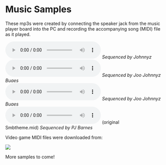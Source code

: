 # Music Samples

These mp3s were created by connecting the speaker jack from the music player board into the PC and recording the accompanying song (MIDI) file as it played.

![Batman Returns - Stage 1](https://raw.githubusercontent.com/jspicer-ltu/Tiva-C-MusicPlayer/master/samples/Batman2-Stage1.mp3)&nbsp;*Sequenced by Johnnyz*<br>
![Sonic the Hedgehog 2 - Scrambled Egg Zone](https://raw.githubusercontent.com/jspicer-ltu/Tiva-C-MusicPlayer/master/samples/Sonic2_ScrambledEgg.mp3)&nbsp;*Sequenced by Joo *Johnnyz* Buaes*<br> 
![Sonic Chaos - Sleeping Egg Zone](https://raw.githubusercontent.com/jspicer-ltu/Tiva-C-MusicPlayer/master/samples/SonicChaos-SleepingEgg.mp3)&nbsp;*Sequenced by Joo *Johnnyz* Buaes*<br>
![Super Mario Bros. Theme](https://raw.githubusercontent.com/jspicer-ltu/Tiva-C-MusicPlayer/master/samples/SuperMarioBros-Theme.mp3)&nbsp;(original Smbtheme.mid)&nbsp;*Sequenced by PJ Barnes*<br>

Video game MIDI files were downloaded from:<p>
[![](http://www.vgmusic.com/images/banners/lillogo.jpg)](http://www.vgmusic.com)<br>

More samples to come!